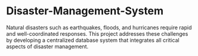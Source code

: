 # Disaster-Management-System
Natural disasters such as earthquakes, floods, and hurricanes require rapid and well-coordinated responses. This project addresses these challenges by developing a centralized database system that integrates all critical aspects of disaster management.
